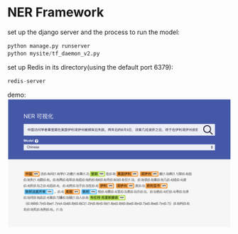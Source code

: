 # NER Framework

set up the django server and the process to run the model:
```python
python manage.py runserver
python mysite/tf_daemon_v2.py
```

set up Redis in its directory(using the default port 6379):
```python
redis-server
```

demo:
![mydemo](./demo.png)
